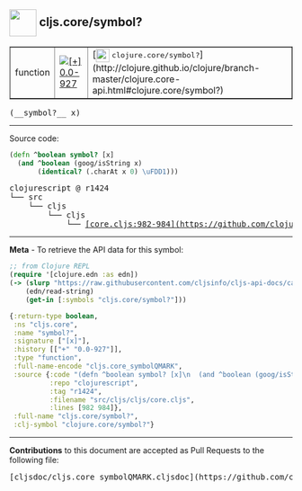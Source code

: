 ## <img width="48px" valign="middle" src="http://i.imgur.com/Hi20huC.png"> cljs.core/symbol?

 <table border="1">
<tr>

<td>function</td>
<td><a href="https://github.com/cljsinfo/cljs-api-docs/tree/0.0-927"><img valign="middle" alt="[+] 0.0-927" src="https://img.shields.io/badge/+-0.0--927-lightgrey.svg"></a> </td>
<td>
[<img height="24px" valign="middle" src="http://i.imgur.com/1GjPKvB.png"> <samp>clojure.core/symbol?</samp>](http://clojure.github.io/clojure/branch-master/clojure.core-api.html#clojure.core/symbol?)
</td>
</tr>
</table>

 <samp>
(__symbol?__ x)<br>
</samp>

---





Source code:

```clj
(defn ^boolean symbol? [x]
  (and ^boolean (goog/isString x)
       (identical? (.charAt x 0) \uFDD1)))
```

 <pre>
clojurescript @ r1424
└── src
    └── cljs
        └── cljs
            └── <ins>[core.cljs:982-984](https://github.com/clojure/clojurescript/blob/r1424/src/cljs/cljs/core.cljs#L982-L984)</ins>
</pre>


---

__Meta__ - To retrieve the API data for this symbol:

```clj
;; from Clojure REPL
(require '[clojure.edn :as edn])
(-> (slurp "https://raw.githubusercontent.com/cljsinfo/cljs-api-docs/catalog/cljs-api.edn")
    (edn/read-string)
    (get-in [:symbols "cljs.core/symbol?"]))
```

```clj
{:return-type boolean,
 :ns "cljs.core",
 :name "symbol?",
 :signature ["[x]"],
 :history [["+" "0.0-927"]],
 :type "function",
 :full-name-encode "cljs.core_symbolQMARK",
 :source {:code "(defn ^boolean symbol? [x]\n  (and ^boolean (goog/isString x)\n       (identical? (.charAt x 0) \\uFDD1)))",
          :repo "clojurescript",
          :tag "r1424",
          :filename "src/cljs/cljs/core.cljs",
          :lines [982 984]},
 :full-name "cljs.core/symbol?",
 :clj-symbol "clojure.core/symbol?"}

```

---

__Contributions__ to this document are accepted as Pull Requests to the following file:

 <pre>
[cljsdoc/cljs.core_symbolQMARK.cljsdoc](https://github.com/cljsinfo/cljs-api-docs/blob/master/cljsdoc/cljs.core_symbolQMARK.cljsdoc)
</pre>

